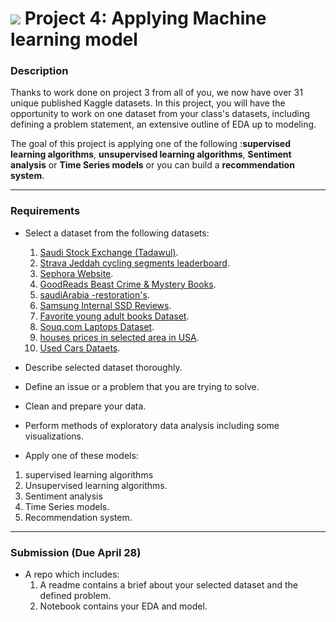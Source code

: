 # ![](https://ga-dash.s3.amazonaws.com/production/assets/logo-9f88ae6c9c3871690e33280fcf557f33.png) Project 4: Applying Machine learning model

### Description

Thanks to work done on project 3 from all of you, we now have over 31 unique published Kaggle datasets. In this project, you will have the opportunity to work on one dataset from your class's datasets, including defining a problem statement, an extensive outline of EDA up to modeling.


The goal of this project is applying one of the following :**supervised learning algorithms**, **unsupervised learning algorithms**, **Sentiment analysis** or **Time Series models** or you can build a **recommendation system**.

---

### Requirements

- Select a dataset from the following datasets:
  1. [Saudi Stock Exchange (Tadawul)](https://www.kaggle.com/salwaalzahrani/saudi-stock-exchange-tadawul).
  2. [Strava Jeddah cycling segments leaderboard](https://www.kaggle.com/baghlafturki/strava-jeddah-segments-leaderboard).
  3. [Sephora Website](https://www.kaggle.com/raghadalharbi/all-products-available-on-sephora-website).
  4. [GoodReads Beast Crime & Mystery Books](https://www.kaggle.com/salmanalmaiman/goodreads-beast-crime-mystery-books).
  5. [saudiArabia -restoration's](https://www.kaggle.com/dataset/d34aa671899026af33bd871cd82f856c8b027a0a50416a76dbe34a6d12ff7cc5).
  6. [Samsung Internal SSD Reviews](https://www.kaggle.com/abdulrahmanalqannas/ssd-reviews).
  7. [Favorite young adult books Dataset](https://www.kaggle.com/rawanalmalki/goodreads-dataset).
  8. [Souq.com Laptops Dataset](https://www.kaggle.com/najwaalharbi/souqcom-laptops-dataset).
  9. [houses prices in selected area in USA](https://www.kaggle.com/ialjadani/houses-prices-in-selected-area-in-usa).
  10. [Used Cars Dataets](https://www.kaggle.com/doaaalsenani/used-cars-dataets?utm_medium=social&utm_campaign=kaggle-dataset-share&utm_source=linkedin).


- Describe selected dataset thoroughly.
- Define an issue or a problem that you are trying to solve.
- Clean and prepare your data.
- Perform methods of exploratory data analysis including some visualizations.
- Apply one of these models:
1. supervised learning algorithms
2. Unsupervised learning algorithms.
3. Sentiment analysis
4. Time Series models.
5. Recommendation system.

---

### Submission (Due April 28)

- A repo which includes:
  1. A readme contains a brief about your selected dataset and the defined problem.
  2. Notebook contains your EDA and model.
